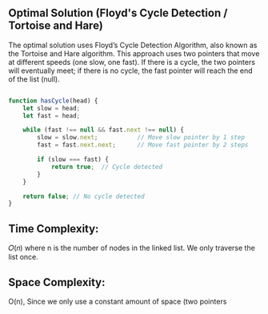 ## Optimal Solution (Floyd's Cycle Detection / Tortoise and Hare)

The optimal solution uses Floyd’s Cycle Detection Algorithm, also known as the Tortoise and Hare algorithm. This approach uses two pointers that move at different speeds (one slow, one fast). If there is a cycle, the two pointers will eventually meet; if there is no cycle, the fast pointer will reach the end of the list (null).

``` javascript

function hasCycle(head) {
    let slow = head;
    let fast = head;

    while (fast !== null && fast.next !== null) {
        slow = slow.next;           // Move slow pointer by 1 step
        fast = fast.next.next;      // Move fast pointer by 2 steps

        if (slow === fast) {
            return true;  // Cycle detected
        }
    }

    return false; // No cycle detected
}


```

## Time Complexity:
𝑂(𝑛)  where n is the number of nodes in the linked list. We only traverse the list once.

## Space Complexity: 
O(n), Since we only use a constant amount of space (two pointers